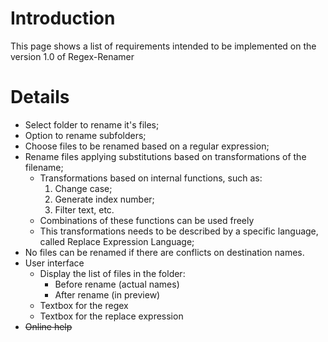 # Introduction #

This page shows a list of requirements intended to be implemented on the version 1.0 of Regex-Renamer


# Details #

  * Select folder to rename it's files;
  * Option to rename subfolders;
  * Choose files to be renamed based on a regular expression;
  * Rename files applying substitutions based on transformations of the filename;
    * Transformations based on internal functions, such as:
      1. Change case;
      1. Generate index number;
      1. Filter text, etc.
    * Combinations of these functions can be used freely
    * This transformations needs to be described by a specific language, called Replace Expression Language;
  * No files can be renamed if there are conflicts on destination names.
  * User interface
    * Display the list of files in the folder:
      * Before rename (actual names)
      * After rename (in preview)
    * Textbox for the regex
    * Textbox for the replace expression
  * ~~Online help~~